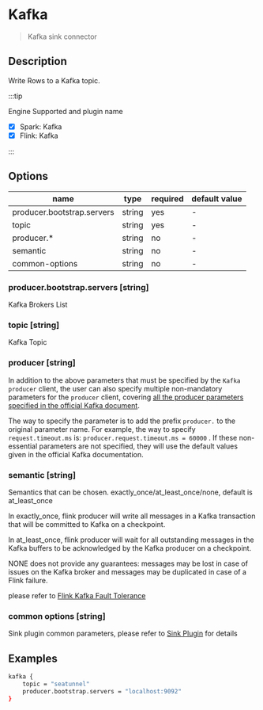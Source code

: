 # Kafka

> Kafka sink connector

## Description

Write Rows to a Kafka topic.

:::tip

Engine Supported and plugin name

* [x] Spark: Kafka
* [x] Flink: Kafka

:::

## Options

| name                       | type   | required | default value |
| -------------------------- | ------ | -------- | ------------- |
| producer.bootstrap.servers | string | yes      | -             |
| topic                      | string | yes      | -             |
| producer.*                 | string | no       | -             |
| semantic                   | string | no       | -             |
| common-options             | string | no       | -             |

### producer.bootstrap.servers [string]

Kafka Brokers List

### topic [string]

Kafka Topic

### producer [string]

In addition to the above parameters that must be specified by the `Kafka producer` client, the user can also specify multiple non-mandatory parameters for the `producer` client, covering [all the producer parameters specified in the official Kafka document](https://kafka.apache.org/documentation.html#producerconfigs).

The way to specify the parameter is to add the prefix `producer.` to the original parameter name. For example, the way to specify `request.timeout.ms` is: `producer.request.timeout.ms = 60000` . If these non-essential parameters are not specified, they will use the default values given in the official Kafka documentation.

### semantic [string]
Semantics that can be chosen. exactly_once/at_least_once/none, default is at_least_once

In exactly_once, flink producer will write all messages in a Kafka transaction that will be committed to Kafka on a checkpoint.

In at_least_once, flink producer will wait for all outstanding messages in the Kafka buffers to be acknowledged by the Kafka producer on a checkpoint.

NONE does not provide any guarantees: messages may be lost in case of issues on the Kafka broker and messages may be duplicated in case of a Flink failure.

please refer to [Flink Kafka Fault Tolerance](https://nightlies.apache.org/flink/flink-docs-release-1.14/docs/connectors/datastream/kafka/#fault-tolerance)

### common options [string]

Sink plugin common parameters, please refer to [Sink Plugin](common-options.md) for details

## Examples

```bash
kafka {
    topic = "seatunnel"
    producer.bootstrap.servers = "localhost:9092"
}
```

